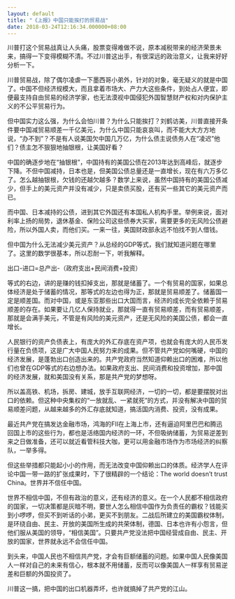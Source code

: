 ```yaml
---
layout: default
title: "《上报》中国只能挨打的贸易战"
date: 2018-03-24T12:16:34.000000+08:00
---
```


川普打这个贸易战真让人头痛，股票变得难做不说，原本减税带来的经济荣景未来，搞得一下变得模糊不清。不过川普这出手，有很深远的政治意义，让我来好好分析一下。

川普贸易战，除了偶尔凌虐一下墨西哥小弟外，针对的对象，毫无疑义的就是中国了。中国不但经济规模大，而且拿着市场大、产力大这些条件，到处占人便宜，即便最支持自由贸易的经济学家，也无法漠视中国侵犯外国智慧财产权和对内保护主义的不公平贸易行为。

但中国实力这么强，为什么会怕川普？为什么只能挨打？刘鹤访美，川普直接开条件要中国减贸易顺差一千亿美元，为什么中国只能哀哀叫，而不能大大方方地说，“办不到”？不是有人说美国欠中国几万亿，为什么债主说债务人在“凌迟”他们？债主怎不狠狠地抽银根，让美国好看？

中国的确逐步地在“抽银根”，中国持有的美国公债在2013年达到高峰后，就逐步下降。不但中国减持，日本也是，但美国公债总量还是一直增长，现在有六万多亿了。怎么越抽银根，欠钱的还越欠越多？数学上来说，虽然中国持有的美国公债减少，但手上的美元资产并没有减少，只是卖债买股，还有买一些其它的美元资产而已。

而中国、日本减持的公债，进到其它外国还有本国私人机构手里。举例来说，面对利率上扬的局势，退休基金、保险公司这些债券大买家，需要更多的无风险公债避险，所以外国人卖，而他们买。一来一往，美国财政部永远不怕找不到人借钱。

但中国为什么无法减少美元资产？从总经的GDP等式，我们就知道问题在哪里了。这里的数学很基本，所以忍耐一下，听我解释。

出口-进口=总产出-（政府支出+民间消费+投资）

等式的右边，讲的是赚的钱扣掉支出，那就是储蓄了。一个有贸易的国家，如果总体经济是处于储蓄的情况，那等式的左边也得为正，那就是贸易顺差了。储蓄国一定是顺差国。而对中国，或是东亚那些出口大国而言，经济的成长完全依赖于贸易顺差的存在。如果要让几亿人保持就业，那就得一直有贸易顺差，而有贸易顺差，那就是会满手美元，不管是有风险的美元资产，还是无风险的美国公债，都会一直增长。

人民银行的资产负债表上，有庞大的外汇存底在资产项，也就会有庞大的人民币发行量在负债项，这是广大中国人民努力来的成果。但不管共产党如何嘴硬，中国的经济发展，是蓬勃出口创造出来的。共产党政府当然知道仰赖出口的困难，所以他们也曾在GDP等式的右边想办法。如果政府支出、民间消费和投资增加，那中国的经济发展，就和美国没有关系，那是共产党的梦想呀。

所以盖高铁、机场，拆房、建城，放手互联网经济，一切的一切，都是要摆脱对出口的依赖。但这种中央集权的“一放就乱、一紧就死”的方式，并没有解决中国的贸易顺差问题，从越来越多的外汇存底就知道，搞活国内消费、投资，没有成果。

最近共产党在搞发达金融市场，鸿海的FII在上海上市，还有逼迫阿里巴巴和腾迅回国上市的这些行为，都也是活络国内经济的一环，不但吸纳储蓄，为贸易逆差到来之日做准备，还可以就近看管科技大咖，更可以用金融市场作为市场经济的纠察队，一举多得。

但这些举措都只能起小小的作用，而无法改变中国仰赖出口的体质。经济学人在评论中国一带一路的扩张成果时，下了很精辟的一个结论：The world doesn’t trust China。世界并不信任中国。

世界不相信中国，不但有政治的意义，还有经济的意义。在一个人民都不相信政府的国家，一切决策都是灰暗不明，要世人怎么相信中国作为负责任的霸权？钱能买到小啰啰，但买不到听话的小弟，更买不到朋友。二战后所建立的美国霸权体制，是环绕自由、民主、开放的美国所生成的共荣体制，德国、日本也许有小怨言，但他们服从美国的领导，“相信美国”。只要共产党没法把中国经营成自由、民主、开放的国家，世界就永远不会信任中国。

到头来，中国人民也不相信共产党，才会有巨额储蓄的问题。如果中国人民像美国人一样对自己的未来有信心，根本就不用储蓄，反而可以像美国人一样享有贸易逆差和巨额的外国投资了。

川普这一搞，把中国的出口机器弄坏，也许就搞掉了共产党的江山。

